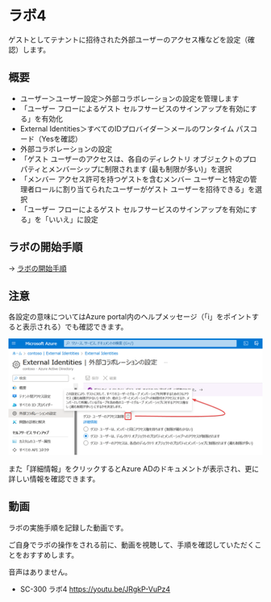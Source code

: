 # ラボ4

ゲストとしてテナントに招待された外部ユーザーのアクセス権などを設定（確認）します。

## 概要

- ユーザー＞ユーザー設定＞外部コラボレーションの設定を管理します
- 「ユーザー フローによるゲスト セルフサービスのサインアップを有効にする」を有効化
- External Identities＞すべてのIDプロバイダー＞メールのワンタイム パスコード（Yesを確認）
- 外部コラボレーションの設定
- 「ゲスト ユーザーのアクセスは、各自のディレクトリ オブジェクトのプロパティとメンバーシップに制限されます (最も制限が多い)」を選択
- 「メンバー アクセス許可を持つゲストを含むメンバー ユーザーと特定の管理者ロールに割り当てられたユーザーがゲスト ユーザーを招待できる」を選択
- 「ユーザー フローによるゲスト セルフサービスのサインアップを有効にする」を「いいえ」に設定

## ラボの開始手順

→ [ラボの開始手順](lab00.md)

## 注意

各設定の意味についてはAzure portal内のヘルプメッセージ（「i」をポイントすると表示される）でも確認できます。

![Alt text](image-6.png)

また「詳細情報」をクリックするとAzure ADのドキュメントが表示され、更に詳しい情報を確認できます。

## 動画

ラボの実施手順を記録した動画です。

ご自身でラボの操作をされる前に、動画を視聴して、手順を確認していただくことをおすすめします。

音声はありません。

- SC-300 ラボ4 https://youtu.be/JRgkP-VuPz4
